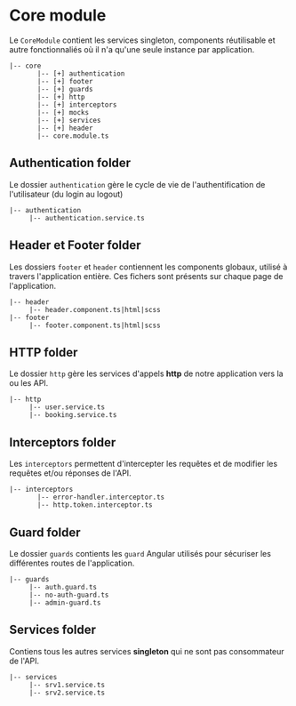# Core module
Le `CoreModule` contient les services singleton, components réutilisable et autre fonctionnaliés où il n'a qu'une seule instance par application.

```
|-- core
       |-- [+] authentication
       |-- [+] footer
       |-- [+] guards
       |-- [+] http
       |-- [+] interceptors
       |-- [+] mocks
       |-- [+] services
       |-- [+] header
       |-- core.module.ts
```

## Authentication folder
Le dossier `authentication` gère le cycle de vie de l'authentification de l'utilisateur (du login au logout)
```
|-- authentication
     |-- authentication.service.ts
```
## Header et Footer folder
Les dossiers `footer` et `header` contiennent les components globaux, utilisé à travers l'application entière. Ces fichers sont présents sur chaque page de l'application.
```
|-- header
     |-- header.component.ts|html|scss
|-- footer
     |-- footer.component.ts|html|scss
```
## HTTP folder
Le dossier `http` gère les services d'appels **http** de notre application vers la ou les API.
```
|-- http
     |-- user.service.ts
     |-- booking.service.ts
```
## Interceptors folder
Les `interceptors` permettent d'intercepter les requêtes et de modifier les requêtes et/ou réponses de l'API.
```
|-- interceptors
       |-- error-handler.interceptor.ts
       |-- http.token.interceptor.ts
```
## Guard folder
Le dossier `guards` contients les `guard` Angular utilisés pour sécuriser les différentes routes de l'application.
```
|-- guards
     |-- auth.guard.ts
     |-- no-auth-guard.ts
     |-- admin-guard.ts 
```
## Services folder
Contiens tous les autres services **singleton** qui ne sont pas consommateur de l'API.
```
|-- services
     |-- srv1.service.ts
     |-- srv2.service.ts

```
